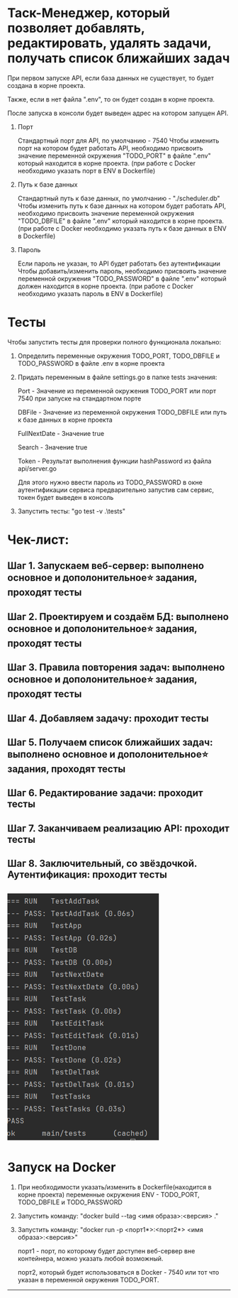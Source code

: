 Таск-Менеджер, который позволяет добавлять, редактировать, удалять задачи, получать список ближайших задач
=================================
   При первом запуске API, если база данных не существует, то будет создана в корне проекта.

   Также, если в нет файла ".env", то он будет создан в корне проекта.

   После запуска в консоли будет выведен адрес на котором запущен API.

1. Порт

   Стандартный порт для API, по умолчанию - 7540
   Чтобы изменить порт на котором будет работать API, необходимо присвоить значение переменной окружения "TODO_PORT" в файле ".env" который находится в корне проекта.
   (при работе с Docker необходимо указать порт в ENV в Dockerfile)

2. Путь к базе данных

   Стандартный путь к базе данных, по умолчанию - "./scheduler.db"
   Чтобы изменить путь к базе данных на котором будет работать API, необходимо присвоить значение переменной окружения "TODO_DBFILE" в файле ".env" который находится в корне проекта.
   (при работе с Docker необходимо указать путь к базе данных в ENV в Dockerfile)

3. Пароль

   Если пароль не указан, то API будет работать без аутентификации
   Чтобы добавить/изменить пароль, необходимо присвоить значение переменной окружения "TODO_PASSWORD" в файле ".env" который должен находится в корне проекта.
   (при работе с Docker необходимо указать пароль в ENV в Dockerfile)

Тесты
=================================
Чтобы запустить тесты для проверки полного функционала локально:
1. Определить переменные окружения TODO_PORT, TODO_DBFILE и TODO_PASSWORD в файле .env в корне проекта

2. Придать переменным в файле settings.go в папке tests значения:

   Port - Значение из переменной окружения TODO_PORT или порт 7540 при запуске на стандартном порте

   DBFile - Значение из переменной окружения TODO_DBFILE или путь к базе данных в корне проекта

   FullNextDate - Значение true

   Search - Значение true 

   Token - Результат выполнения функции hashPassword из файла api/server.go 

   Для этого нужно ввести пароль из TODO_PASSWORD в окне аутентификации сервиса предварительно запустив сам сервис, токен будет выведен в консоль

3. Запустить тесты: "go test -v .\tests\"

Чек-лист:
=================================
Шаг 1. Запускаем веб-сервер: выполнено основное и дополонительное⭐ задания, проходят тесты
---------------------------------
Шаг 2. Проектируем и создаём БД: выполнено основное и дополонительное⭐ задания, проходят тесты
---------------------------------
Шаг 3. Правила повторения задач: выполнено основное и дополонительное⭐ задания, проходят тесты
---------------------------------
Шаг 4. Добавляем задачу: проходит тесты 
---------------------------------
Шаг 5. Получаем список ближайших задач: выполнено основное и дополонительное⭐ задания, проходят тесты 
---------------------------------
Шаг 6. Редактирование задачи: проходит тесты
---------------------------------
Шаг 7. Заканчиваем реализацию API: проходит тесты 
---------------------------------
Шаг 8. Заключительный, со звёздочкой. Аутентификация: проходит тесты
---------------------------------
![img.png](img.png)
---------------------------------
Запуск на Docker
=================================
1. При необходимости указать/изменить в Dockerfile(находится в корне проекта) переменные окружения ENV - TODO_PORT, TODO_DBFILE и TODO_PASSWORD

2. Запустить команду: "docker build --tag <имя образа>:<версия> ."

3. Запустить команду: "docker run -p <порт1*>:<порт2*> <имя образа>:<версия>"

   порт1 - порт, по которому будет доступен веб-сервер вне контейнера, можно указать любой возможный.

   порт2, который будет использоваться в Docker - 7540 или тот что указан в переменной окружения TODO_PORT.
---------------------------------


